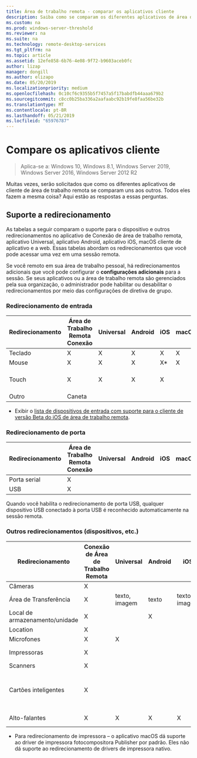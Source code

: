 ```yaml
---
title: Área de trabalho remota - comparar os aplicativos cliente
description: Saiba como se comparam os diferentes aplicativos de área de trabalho remota quando se trata de funções e recursos com suporte.
ms.custom: na
ms.prod: windows-server-threshold
ms.reviewer: na
ms.suite: na
ms.technology: remote-desktop-services
ms.tgt_pltfrm: na
ms.topic: article
ms.assetid: 12efe858-6b76-4e08-9f72-b9603aceb0fc
author: lizap
manager: dongill
ms.author: elizapo
ms.date: 05/20/2019
ms.localizationpriority: medium
ms.openlocfilehash: 0c10cf6c9355b5f7457a5f17babdfb44aaa679b2
ms.sourcegitcommit: c8cc0b25ba336a2aafaabc92b19fe8faa56be32b
ms.translationtype: MT
ms.contentlocale: pt-BR
ms.lasthandoff: 05/21/2019
ms.locfileid: "65976787"
---
```

# <a name="compare-the-client-apps"></a>Compare os aplicativos cliente

>Aplica-se a: Windows 10, Windows 8.1, Windows Server 2019, Windows Server 2016, Windows Server 2012 R2

Muitas vezes, serão solicitados que como os diferentes aplicativos de cliente de área de trabalho remota se comparam uns aos outros. Todos eles fazem a mesma coisa? Aqui estão as respostas a essas perguntas.

## <a name="redirection-support"></a>Suporte a redirecionamento

As tabelas a seguir comparam o suporte para o dispositivo e outros redirecionamentos no aplicativo de Conexão de área de trabalho remota, aplicativo Universal, aplicativo Android, aplicativo iOS, macOS cliente de aplicativo e a web. Essas tabelas abordam os redirecionamentos que você pode acessar uma vez em uma sessão remota. 

Se você remoto em sua área de trabalho pessoal, há redirecionamentos adicionais que você pode configurar o **configurações adicionais** para a sessão. Se seus aplicativos ou a área de trabalho remota são gerenciados pela sua organização, o administrador pode habilitar ou desabilitar o redirecionamentos por meio das configurações de diretiva de grupo.

### <a name="input-redirection"></a>Redirecionamento de entrada

| Redirecionamento | Área de Trabalho Remota<br> Conexão | Universal | Android | iOS | macOS | cliente Web |
|-------------|-------------------------------|-----------|---------|-----|-------|------------|
| Teclado    | X                             | X         | X       | X   | X     | X          |
| Mouse       | X                             | X         | X       | X*    | X     | X          |
| Touch       | X                             | X         | X       | X   |       | X (Edge e IE sem suporte) |
| Outro       | Caneta                           |           |         |     |       |            |
* Exibir o [lista de dispositivos de entrada com suporte para o cliente de versão Beta do iOS de área de trabalho remota](remote-desktop-ios.md#supported-input-devices).

### <a name="port-redirection"></a>Redirecionamento de porta   

| Redirecionamento | Área de Trabalho Remota <br>Conexão | Universal | Android | iOS | macOS | cliente Web |
|-------------|-------------------------------|-----------|---------|-----|-------|------------|
| Porta serial | X                             |           |         |     |       |            |
| USB         | X                             |           |         |     |       |            |

Quando você habilita o redirecionamento de porta USB, qualquer dispositivo USB conectado à porta USB é reconhecido automaticamente na sessão remota.

### <a name="other-redirection-devices-etc"></a>Outros redirecionamentos (dispositivos, etc.)



| Redirecionamento         | Conexão de Área de Trabalho Remota | Universal   | Android | iOS         | macOS                                    | cliente Web    |
|---------------------|---------------------------|-------------|---------|-------------|------------------------------------------|---------------|
| Câmeras             | X                         |             |         |             |                                          |               |
| Área de Transferência           | X                         | texto, imagem | texto    | texto, imagem | X                                        | texto          |
| Local de armazenamento/unidade | X                         |             | X       |             | x                                        |               |
| Location            | X                         |             |         |             |                                          |               |
| Microfones         | X                         |X            |         |             | X                                        |               |
| Impressoras            | X                         |             |         |             | X CUPS (somente)                            | Impressão PDF     |
| Scanners            | X                         |             |         |             |                                          |               |
| Cartões inteligentes         | X                         |             |         |             | X (autenticação do Windows não tem suportada) |               |
| Alto-falantes            | X                         | X           | X       | X           | X                                        | X (exceto o IE) |

* Para redirecionamento de impressora – o aplicativo macOS dá suporte ao driver de impressora fotocompositora Publisher por padrão. Eles não dá suporte ao redirecionamento de drivers de impressora nativo.
